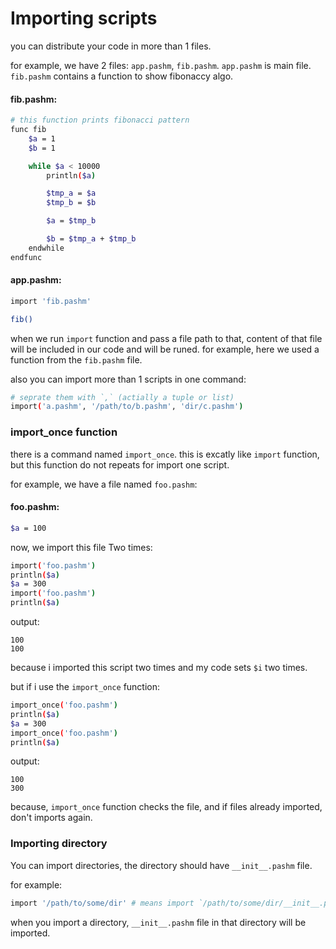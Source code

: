 # Importing scripts
you can distribute your code in more than 1 files.

for example, we have 2 files: `app.pashm`, `fib.pashm`.
`app.pashm` is main file. `fib.pashm` contains a function to show fibonaccy algo.

#### fib.pashm:
```bash
# this function prints fibonacci pattern
func fib
    $a = 1
    $b = 1

    while $a < 10000
        println($a)

        $tmp_a = $a
        $tmp_b = $b

        $a = $tmp_b

        $b = $tmp_a + $tmp_b
    endwhile
endfunc
```

#### app.pashm:
```bash
import 'fib.pashm'

fib()
```

when we run `import` function and pass a file path to that, content of that file will be included in our code and will be runed. for example, here we used a function from the `fib.pashm` file.

also you can import more than 1 scripts in one command:

```bash
# seprate them with `,` (actially a tuple or list)
import('a.pashm', '/path/to/b.pashm', 'dir/c.pashm')
```

### import_once function
there is a command named `import_once`. this is excatly like `import` function, but this function do not repeats for import one script.

for example, we have a file named `foo.pashm`:

#### foo.pashm:

```bash
$a = 100
```

now, we import this file Two times:

```bash
import('foo.pashm')
println($a)
$a = 300
import('foo.pashm')
println($a)
```

output:

```
100
100
```

because i imported this script two times and my code sets `$i` two times.

but if i use the `import_once` function:

```bash
import_once('foo.pashm')
println($a)
$a = 300
import_once('foo.pashm')
println($a)
```

output:

```
100
300
```

because, `import_once` function checks the file, and if files already imported, don't imports again.

### Importing directory
You can import directories, the directory should have `__init__.pashm` file.

for example:

```bash
import '/path/to/some/dir' # means import `/path/to/some/dir/__init__.pashm`
```

when you import a directory, `__init__.pashm` file in that directory will be imported.
